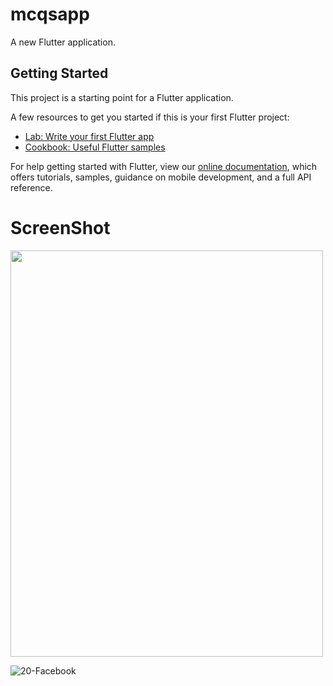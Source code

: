 # mcqsapp

A new Flutter application.

## Getting Started

This project is a starting point for a Flutter application.

A few resources to get you started if this is your first Flutter project:

- [Lab: Write your first Flutter app](https://flutter.dev/docs/get-started/codelab)
- [Cookbook: Useful Flutter samples](https://flutter.dev/docs/cookbook)

For help getting started with Flutter, view our
[online documentation](https://flutter.dev/docs), which offers tutorials,
samples, guidance on mobile development, and a full API reference.
# ScreenShot
<p aligh ="center">
<img src="https://user-images.githubusercontent.com/73787635/98470931-a220ad80-220a-11eb-936c-66da5fda9813.png" width ="500" height ="650" />
  </p>
  
![20-Facebook](https://user-images.githubusercontent.com/73787635/98470978-f6c42880-220a-11eb-8dac-233e6aefeda2.gif)
